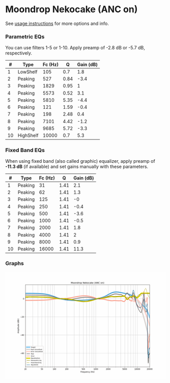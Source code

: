 # Moondrop Nekocake (ANC on)
See [usage instructions](https://github.com/jaakkopasanen/AutoEq#usage) for more options and info.

### Parametric EQs
You can use filters 1-5 or 1-10. Apply preamp of -2.8 dB or -5.7 dB, respectively.

|   # | Type      |   Fc (Hz) |    Q |   Gain (dB) |
|-----|-----------|-----------|------|-------------|
|   1 | LowShelf  |       105 | 0.7  |         1.8 |
|   2 | Peaking   |       527 | 0.84 |        -3.4 |
|   3 | Peaking   |      1829 | 0.95 |         1   |
|   4 | Peaking   |      5573 | 0.52 |         3.1 |
|   5 | Peaking   |      5810 | 5.35 |        -4.4 |
|   6 | Peaking   |       121 | 1.59 |        -0.4 |
|   7 | Peaking   |       198 | 2.48 |         0.4 |
|   8 | Peaking   |      7101 | 4.42 |        -1.2 |
|   9 | Peaking   |      9685 | 5.72 |        -3.3 |
|  10 | HighShelf |     10000 | 0.7  |         5.3 |

### Fixed Band EQs
When using fixed band (also called graphic) equalizer, apply preamp of **-11.3 dB** (if available) and set gains manually with these parameters.

|   # | Type    |   Fc (Hz) |    Q |   Gain (dB) |
|-----|---------|-----------|------|-------------|
|   1 | Peaking |        31 | 1.41 |         2.1 |
|   2 | Peaking |        62 | 1.41 |         1.3 |
|   3 | Peaking |       125 | 1.41 |        -0   |
|   4 | Peaking |       250 | 1.41 |        -0.4 |
|   5 | Peaking |       500 | 1.41 |        -3.6 |
|   6 | Peaking |      1000 | 1.41 |        -0.5 |
|   7 | Peaking |      2000 | 1.41 |         1.8 |
|   8 | Peaking |      4000 | 1.41 |         2   |
|   9 | Peaking |      8000 | 1.41 |         0.9 |
|  10 | Peaking |     16000 | 1.41 |        11.3 |

### Graphs
![](./Moondrop%20Nekocake%20(ANC%20on).png)
